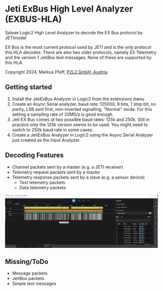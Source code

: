 # 
# Jeti ExBus High Level Analyzer (EXBUS-HLA)

Saleae Logic2 High Level Analyzer to decode the EX Bus protocol by JETImodel

EX Bus is the most current protocol used by JETI and is the only protocol this HLA decodes. 
There are also two older protocols, namely EX Telemetry and the version 1 JetiBox text messages.
None of these are supported by this HLA.

Copyright 2024, Markus Pfaff, [P2L2 GmbH, Austria](https://www.p2l2.com/)
  
## Getting started

1. Install the JetiExBus Analyzer in Logic2 from the extensions menu
2. Create an Async Serial analyzer, baud rate: 125000, 8 bits, 1 stop bit, no parity, LSB sent first, non-inverted signalling, "Normal" mode. For this setting a sampling rate of 20MS/s is good enough.
3. Jeti EX Bus comes at two possible baud rates: 125k and 250k. Still in practice only the 125k version seems to be used. You might need to switch to 250k baud rate in some cases.
4. Create a JetiExBus Analyzer in Logic2 using the Async Serial Analyzer just created as the Input Analyzer.

## Decoding Features

* Channel packets sent by a master (e.g. a JETI receiver)
* Telemetry request packets sent by a master
* Telemetry response packets sent by a slave (e.g. a sensor device)
  * Text telemetry packets
  * Data telemetry packets

![Logic2 using the JetiExBus HLA](/pic/Logic2JetiExBusAnalyzer.png)

## Missing/ToDo

* Message packets
* JetiBox packets
* Simple text messages